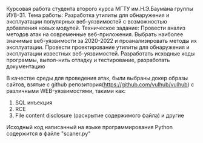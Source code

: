   Курсовая работа студента второго курса МГТУ им.Н.Э.Баумана группы ИУ8-31.
Тема работы: Разработка утилиты для обнаружения и эксплуатации популярных веб-уязвимостей с возможностью добавления новых модулей.
Техническое задание: Провести анализ методов атак на современные веб-приложения. Выбрать наиболее значимые веб-уязвимости за 2020-2022 и проанализировать методы их эксплуатации. Провести проектирование утилиты для обнаружения и эксплуатации известных веб-уязвимостей. Разработать исходные коды программы, выпол-нить отладку и тестирование, разработать документацию

В качестве среды для проведения атак, были выбраны докер образы сайтов, взятые с github репозитория(https://github.com/vulhub/vulhub) с различными WEB-уязвимостями, такими как:
  1) SQL инъекция
  2) RCE
  3) File content disclosure (раскрытие содержимого файла) и другие

Исходный код написанный на языке программирования Python содержится в файле "scaner.py"
